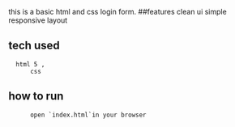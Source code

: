 this is a basic html and css login form.
##features
clean ui
simple responsive layout
## tech used
      html 5 ,
          css
## how to run
          open `index.html`in your browser

